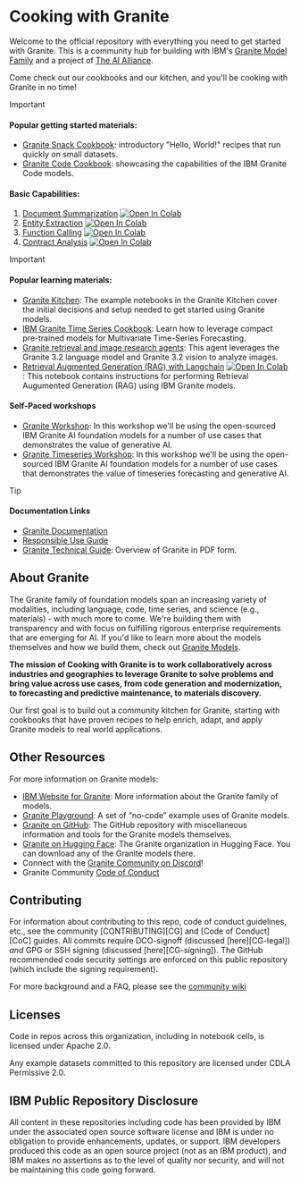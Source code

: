 # Cooking with Granite

Welcome to the official repository with everything you need to get started with Granite. This is a community hub for building with IBM's [Granite Model Family](https://www.ibm.com/granite) and a project of [The AI Alliance](https://thealliance.ai/).

Come check out our cookbooks and our kitchen, and you'll be cooking with Granite in no time!

> [!IMPORTANT]

#### Popular getting started materials:

* [Granite Snack Cookbook](https://github.com/ibm-granite-community/granite-snack-cookbook): introductory "Hello, World!" recipes that run quickly on small datasets.
* [Granite Code Cookbook](https://github.com/ibm-granite-community/granite-code-cookbook): showcasing the capabilities of the IBM Granite Code models.

#### Basic Capabilities: 

1. [Document Summarization](/recipes/Summarize/Summarize.ipynb)
   <a target="_blank" href="https://colab.research.google.com/github/ibm-granite-community/granite-snack-cookbook/blob/main/recipes/Summarize/Summarize.ipynb">
   <img src="https://colab.research.google.com/assets/colab-badge.svg" alt="Open In Colab"/>
   </a>
1. [Entity Extraction](recipes/Entity-Extraction/entity_extraction.ipynb)
   <a target="_blank" href="https://colab.research.google.com/github/ibm-granite-community/granite-snack-cookbook/blob/main/recipes/Entity-Extraction/entity_extraction.ipynb">
   <img src="https://colab.research.google.com/assets/colab-badge.svg" alt="Open In Colab"/>
   </a>
1. [Function Calling](recipes/Function-Calling/Function_Calling.ipynb)
   <a target="_blank" href="https://colab.research.google.com/github/ibm-granite-community/granite-snack-cookbook/blob/main/recipes/Function-Calling/Function_Calling.ipynb">
   <img src="https://colab.research.google.com/assets/colab-badge.svg" alt="Open In Colab"/>
   </a>
1. [Contract Analysis](recipes/Contract-Analysis/Granite_Recipes_Contracts_Analysis.ipynb)
   <a target="_blank" href="https://colab.research.google.com/github/ibm-granite-community/granite-snack-cookbook/blob/main/recipes/Contract-Analysis/Granite_Recipes_Contracts_Analysis.ipynb">
   <img src="https://colab.research.google.com/assets/colab-badge.svg" alt="Open In Colab"/>
   </a>

> [!IMPORTANT]

#### Popular learning materials:

* [Granite Kitchen](https://github.com/ibm-granite-community/granite-kitchen): The example notebooks in the Granite Kitchen cover the initial decisions and setup needed to get started using Granite models.
* [IBM Granite Time Series Cookbook](https://github.com/ibm-granite-community/granite-timeseries-cookbook): Learn how to leverage  compact pre-trained models for Multivariate Time-Series Forecasting.
* [Granite retrieval and image research agents](https://github.com/ibm-granite-community/granite-retrieval-agent): This agent leverages the Granite 3.2 language model and Granite 3.2 vision to analyze images.
* [Retrieval Augmented Generation (RAG) with Langchain](/recipes/RAG/RAG_with_Langchain.ipynb)
   <a target="_blank" href="https://colab.research.google.com/github/ibm-granite-community/granite-snack-cookbook/blob/main/recipes/RAG/RAG_with_Langchain.ipynb">
   <img src="https://colab.research.google.com/assets/colab-badge.svg" alt="Open In Colab"/>
   </a>: This notebook contains instructions for performing Retrieval Augumented Generation (RAG) using IBM Granite models.

#### Self-Paced workshops

* [Granite Workshop](https://ibm.github.io/granite-workshop/): In this workshop we'll be using the open-sourced IBM Granite AI foundation models for a number of use cases that demonstrates the value of generative AI.
* [Granite Timeseries Workshop](https://ibm-granite-community.github.io/granite-timeseries-workshop/): In this workshop we'll be using the open-sourced IBM Granite AI foundation models for a number of use cases that demonstrates the value of timeseries forecasting and generative AI.

> [!TIP]

#### Documentation Links
* [Granite Documentation](https://www.ibm.com/granite/docs/models/granite/)
* [Responsible Use Guide](https://www.ibm.com/granite/docs/resources/responsible-use-guide.pdf)
* [Granite Technical Guide](https://github.com/ibm-granite-community/documentation/blob/main/IBM%20Granite%20Technical%20Guide.pdf): Overview of Granite in PDF form.

## About Granite

The Granite family of foundation models span an increasing variety of modalities, including language, code, time series, and science (e.g., materials) - with much more to come. We're building them with transparency and with focus on fulfilling rigorous enterprise requirements that are emerging for AI. If you'd like to learn more about the models themselves and how we build them, check out [Granite Models](https://github.com/ibm-granite).

**The mission of Cooking with Granite is to work collaboratively across industries and geographies to leverage Granite to solve problems and bring value across use cases, from code generation and modernization, to forecasting and predictive maintenance, to materials discovery.**

Our first goal is to build out a community kitchen for Granite, starting with cookbooks that have proven recipes to help enrich, adapt, and apply Granite models to real world applications.

## Other Resources

For more information on Granite models:

* [IBM Website for Granite](https://www.ibm.com/granite): More information about the Granite family of models.
* [Granite Playground](https://www.ibm.com/granite/playground/): A set of &ldquo;no-code&rdquo; example uses of Granite models.
* [Granite on GitHub](https://github.com/ibm-granite): The GitHub repository with miscellaneous information and tools for the Granite models themselves.
* [Granite on Hugging Face](https://huggingface.co/ibm-granite): The Granite organization in Hugging Face. You can download any of the Granite models there.
* Connect with the [Granite Community on Discord](https://discord.com/invite/GgDyu9jBKw)!
* Granite Community [Code of Conduct](https://github.com/ibm-granite-community/community/blob/main/CODE_OF_CONDUCT.md)

## Contributing

For information about contributing to this repo, code of conduct guidelines, etc., see the community [CONTRIBUTING][CG] and [Code of Conduct][CoC] guides.  All commits require DCO-signoff (discussed [here][CG-legal]) _and_ GPG or SSH signing (discussed [here][CG-signing]).  The GitHub recommended code security settings are enforced on this public repository (which include the signing requirement).

For more background and a FAQ, please see the [community wiki](https://github.com/ibm-granite-community/community/wiki)

## Licenses

Code in repos across this organization, including in notebook cells, is licensed under Apache 2.0.

Any example datasets committed to this repository are licensed under CDLA Permissive 2.0.

## IBM Public Repository Disclosure

All content in these repositories including code has been provided by IBM under the associated open source software license and IBM is under no obligation to provide enhancements, updates, or support. IBM developers produced this code as an open source project (not as an IBM product), and IBM makes no assertions as to the level of quality nor security, and will not be maintaining this code going forward.
